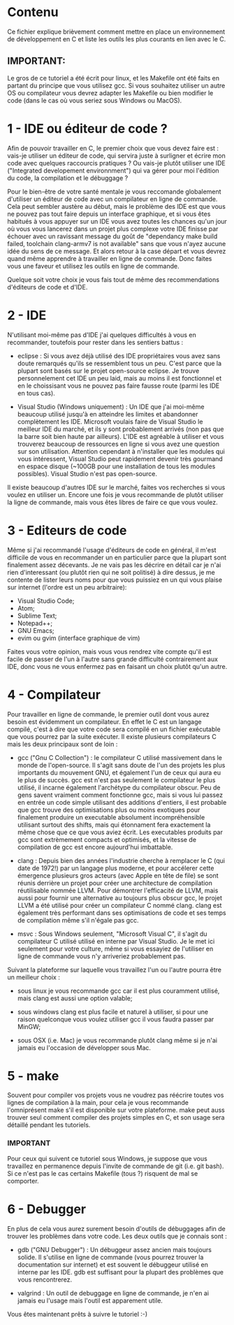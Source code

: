#                                Contenu

Ce fichier explique brièvement comment mettre en place un environnement de
développement en C et liste les outils les plus courants en lien avec le C.

## IMPORTANT:

Le gros de ce tutoriel a été écrit pour linux, et les Makefile ont été faits en
partant du principe que vous utilisez gcc. Si vous souhaitez utiliser un autre
OS ou compilateur vous devrez adapter les Makefile ou bien modifier le code
(dans le cas où vous seriez sous Windows ou MacOS).

# 1 - IDE ou éditeur de code ?

Afin de pouvoir travailler en C, le premier choix que vous devez faire est :
vais-je utiliser un éditeur de code, qui servira juste à surligner et écrire
mon code avec quelques raccourcis pratiques ? Ou vais-je plutôt utiliser
une IDE ("Integrated developement environnment") qui va gérer pour moi l'édition
du code, la compilation et le débuggage ?

Pour le bien-être de votre santé mentale je vous reccomande globalement
d'utiliser un éditeur de code avec un compilateur en ligne de commande. Cela
peut sembler austère au début, mais le problème des IDE est que vous ne pouvez
pas tout faire depuis un interface graphique, et si vous êtes habitués à vous
appuyer sur un IDE vous avez toutes les chances qu'un jour où vous vous lancerez
dans un projet plus complexe votre IDE finisse par échouer avec un ravissant
message du goût de "dependancy make build failed, toolchain clang-armv7 is not
available" sans que vous n'ayez aucune idée du sens de ce message. Et alors
retour à la case départ et vous devrez quand même apprendre à travailler en
ligne de commande. Donc faites vous une faveur et utilisez les outils en ligne
de commande.

Quelque soit votre choix je vous fais tout de même des recommendations
d'éditeurs de code et d'IDE.

# 2 - IDE

N'utilisant moi-même pas d'IDE j'ai quelques difficultés à vous en recommander,
toutefois pour rester dans les sentiers battus :

 - eclipse : Si vous avez déjà utilisé des IDE propriétaires vous avez sans
 doute remarqués qu'ils se ressemblent tous un peu. C'est parce que la plupart
 sont basés sur le projet open-source eclipse. Je trouve personnelement cet IDE
 un peu laid, mais au moins il est fonctionnel et en le choissisant vous ne
 pouvez pas faire fausse route (parmi les IDE en tous cas).

 - Visual Studio (Windows uniquement) : Un IDE que j'ai moi-même beaucoup
 utilisé jusqu'à en atteindre les limites et abandonner complètement les IDE.
 Microsoft voulais faire de Visual Studio le meilleur IDE du marché, et ils y
 sont probablement arrivés (non pas que la barre soit bien haute par ailleurs).
 L'IDE est agréable à utiliser et vous trouverez beaucoup de ressources en
 ligne si vous avez une question sur son utilisation. Attention cependant à
 n'installer que les modules qui vous intéressent, Visual Studio peut rapidement
 devenir très gourmand en espace disque (~100GB pour une installation de tous
 les modules possibles). Visual Studio n'est pas open-source.

Il existe beaucoup d'autres IDE sur le marché, faites vos recherches si vous
voulez en utiliser un. Encore une fois je vous recommande de plutôt utiliser la
ligne de commande, mais vous êtes libres de faire ce que vous voulez.

# 3 - Editeurs de code

Même si j'ai recommandé l'usage d'éditeurs de code en général, il m'est
difficile de vous en recommander un en particulier parce que la plupart sont
finalement assez décevants. Je ne vais pas les décrire en détail car je n'ai
rien d'interessant (ou plutôt rien qui ne soit politisé) à dire dessus, je me
contente de lister leurs noms pour que vous puissiez en un qui vous plaise sur
internet (l'ordre est un peu arbitraire):

 - Visual Studio Code;
 - Atom;
 - Sublime Text;
 - Notepad++;
 - GNU Emacs;
 - evim ou gvim (interface graphique de vim)

Faites vous votre opinion, mais vous vous rendrez vite compte qu'il est facile
de passer de l'un à l'autre sans grande difficulté contrairement aux IDE, donc
vous ne vous enfermez pas en faisant un choix plutôt qu'un autre.

# 4 - Compilateur

Pour travailler en ligne de commande, le premier outil dont vous aurez besoin
est évidemment un compilateur. En effet le C est un langage compilé, c'est à
dire que votre code sera compilé en un fichier exécutable que vous pourrez par
la suite exécuter. Il existe plusieurs compilateurs C mais les deux principaux
sont de loin :

 - gcc ("Gnu C Collection") : le compilateur C utilisé massivement dans le monde
 de l'open-source. Il s'agit sans doute de l'un des projets les plus importants
 du mouvement GNU, et également l'un de ceux qui aura eu le plus de succès.
 gcc est n'est pas seulement le compilateur le plus utilisé, il incarne
 également l'archétype du compilateur obscur. Peu de gens savent vraiment
 comment fonctionne gcc, mais si vous lui passez en entrée un code simple
 utilisant des additions d'entiers, il est probable que gcc trouve des
 optimisations plus ou moins exotiques pour finalement produire un executable
 absolument incompréhensible utilisant surtout des shifts, mais qui étonnament
 fera exactement la même chose que ce que vous aviez écrit. Les executables
 produits par gcc sont extrèmement compacts et optimisés, et la vitesse de
 compilation de gcc est encore aujourd'hui imbattable.

 - clang : Depuis bien des années l'industrie cherche à remplacer le C (qui date
 de 1972!) par un langage plus moderne, et pour accélerer cette émergence
 plusieurs gros acteurs (avec Apple en tête de file) se sont réunis derrière un
 projet pour créer une architecture de compilation réutilisable nommée LLVM.
 Pour démontrer l'efficacité de LLVM, mais aussi pour fournir une alternative au
 toujours plus obscur gcc, le projet LLVM a été utilisé pour créer un
 compilateur C nommé clang. clang est également très performant dans ses
 optimisations de code et ses temps de compilation même s'il n'égale pas gcc.

 - msvc : Sous Windows seulement, "Microsoft Visual C", il s'agit du compilateur
 C utilisé utilisé en interne par Visual Studio. Je le met ici seulement pour
 votre culture, même si vous essayiez de l'utiliser en ligne de commande vous
 n'y arriveriez probablement pas.

Suivant la plateforme sur laquelle vous travaillez l'un ou l'autre pourra être
un meilleur choix :

 - sous linux je vous recommande gcc car il est plus couramment utilisé, mais
 clang est aussi une option valable;

 - sous windows clang est plus facile et naturel à utiliser, si pour une raison
 quelconque vous voulez utiliser gcc il vous faudra passer par MinGW;

 - sous OSX (i.e. Mac) je vous recommande plutôt clang même si je n'ai jamais eu
 l'occasion de développer sous Mac.


# 5 - make

Souvent pour compiler vos projets vous ne voudrez pas réécrire toutes vos lignes
de compilation à la main, pour cela je vous recommande l'omniprésent make s'il
est disponible sur votre plateforme. make peut auss trouver seul comment
compiler des projets simples en C, et son usage sera détaillé pendant les
tutoriels.

<h3>IMPORTANT</h3>
Pour ceux qui suivent ce tutoriel sous Windows, je suppose que vous travaillez
en permanence depuis l'invite de commande de git (i.e. git bash). Si ce n'est
pas le cas certains Makefile (tous ?) risquent de mal se comporter.

# 6 - Debugger

En plus de cela vous aurez surement besoin d'outils de débuggages afin de
trouver les problèmes dans votre code. Les deux outils que je connais sont :

 - gdb ("GNU Debugger") : Un débuggeur assez ancien mais toujours solide. Il
 s'utilise en ligne de commande (vous pourrez trouver la documentation sur
 internet) et est souvent le débuggeur utilisé en interne par les IDE. gdb est
 suffisant pour la plupart des problèmes que vous rencontrerez.

 - valgrind : Un outil de debuggage en ligne de commande, je n'en ai jamais eu
 l'usage mais l'outil est apparement utile.


Vous êtes maintenant prêts à suivre le tutoriel :-)

